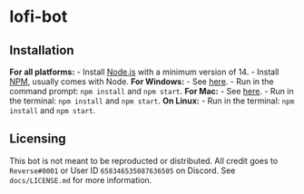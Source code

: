 # lofi-bot
## Installation
**For all platforms:**
    - Install [Node.js](https://nodejs.org/en/download/) with a minimum version of 14.
    - Install [NPM](https://www.npmjs.com/get-npm), usually comes with Node.
**For Windows:**
    - See [here](https://github.com/nodejs/node-gyp#on-windows).
    - Run in the command prompt: `npm install` and `npm start`.
**For Mac:**
    - See [here](https://github.com/nodejs/node-gyp#on-macos).
    - Run in the terminal: `npm install` and `npm start`.
**On Linux:**
    - Run in the terminal: `npm install` and `npm start`.
## Licensing
This bot is not meant to be reproducted or distributed.
All credit goes to `Reverse#0001` or User ID `658346535087636505` on Discord.
See `docs/LICENSE.md` for more information.
